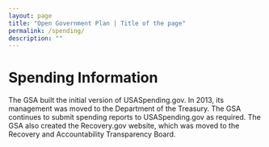 ```yaml
---
layout: page
title: "Open Government Plan | Title of the page"
permalink: /spending/
description: ""
---
```


# Spending Information 
The GSA built the initial version of USASpending.gov. In 2013, its management was moved to the Department of the Treasury. The GSA continues to submit spending reports to USASpending.gov as required. The GSA also created the Recovery.gov website, which was moved to the Recovery and Accountability Transparency Board. 
